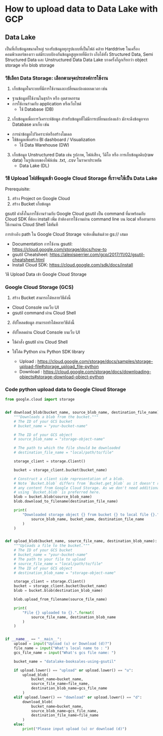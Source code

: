 # How to upload data to Data Lake with GCP

## Data Lake 

เป็นที่เก็บข้อมูลขนาดใหญ่ รองรับข้อมูลทุกรูปแบบที่เป็นไฟล์
คล้าย Harddrive ในเครื่องคอมพิวเตอร์ของเรา แต่มีระบบป้องกันข้อมูลสูญหายที่ดีกว่า
เก็บได้ทั้ง Structured Data, Semi Structured Data และ Unstructured Data
Data Lake บางครั้งก็ถูกเรียกว่า object storage หรือ blob storage

### วิธีเลือก Data Storage: เลือกตามจุดประสงค์การใช้งาน

1. เก็บข้อมูลในระบบที่มีการใช้งานและเปลี่ยนแปลงตลอดเวลา เช่น
  - ฐานข้อมูลที่ใช้งานในธุรกิจ หรือ อุตสาหกรรม
  - การใช้งานร่วมกับ application หรือเว็บไซต์
    - ใช้ Database (DB)

2. เก็บข้อมูลเพื่อการวิเคราะห์ข้อมูล สำหรับข้อมูลที่ไม่มีการเปลี่ยนแปลงแล้ว มักจะดึงข้อมูลจาก Database มาเก็บ เช่น 
  - การนำข้อมูลไปวิเคราะห์หรือสร้างโมเดล
  - ใช้ข้อมูลเพื่อสร้าง BI dashboard / Visualization
    - ใช้ Data Warehouse (DW)

3. เก็บข้อมูล Unstructured Data เช่น รูปภาพ, ไฟล์เสียง, วีดิโอ หรือ การเก็บข้อมูลดิบ(raw data) ในรูปแบบของไฟล์เช่น .txt, .csv ในราคาประหยัด
     - Data Lake (DL)


### วิธี Upload ไฟล์ข้อมูลเข้า Google Cloud Storage ที่เราจะใช้เป็น Data Lake
Prerequisite:
1. สร้าง Project on Google Cloud
2. สร้าง Bucket เก็บข้อมูล

gsutil คำสั่งในการใช้งานร่วมกับ Google Cloud
gsutil เป็น command ที่มาพร้อมกับ Cloud SDK ที่ต้อง install เพิ่ม ถ้าต้องการใช้งานผ่าน command line บน local หรือสามารถใช้งานผ่าน Cloud Shell ได้ทันที

การอ้างอิง path ใน Google Cloud Storage จะต้องขึ้นต้นด้วย gs:// เสมอ

- Documentation การใช้งาน gsutil: https://cloud.google.com/storage/docs/how-to
- gsutil Cheatsheet: https://alexisperrier.com/gcp/2017/11/02/gsutil-cheatsheet.html
- Install Cloud SDK: https://cloud.google.com/sdk/docs/install


วิธี Upload Data เข้า Google Cloud Storage

 
### Google Cloud Storage (GCS)

1. สร้าง Bucket สามารถได้หลายวิธีดังนี้
- Cloud Console บนเว็บ UI
- gsutil command ผ่าน Cloud Shell

2. อัปโหลดข้อมูล สามารถทำได้หลายวิธีดังนี้
- อัปโหลดผ่าน Cloud Console บนเว็บ UI
- ใช้คำสั่ง gsutil ผ่าน Cloud Shell
- ใช้โค้ด Python ผ่าน Python SDK library

  - Upload : https://cloud.google.com/storage/docs/samples/storage-upload-file#storage_upload_file-python
  - Download : https://cloud.google.com/storage/docs/downloading-objects#storage-download-object-python


### Code python upload data to Google Cloud Storage

```python
from google.cloud import storage


def download_blob(bucket_name, source_blob_name, destination_file_name):
    """Downloads a blob from the bucket."""
    # The ID of your GCS bucket
    # bucket_name = "your-bucket-name"

    # The ID of your GCS object
    # source_blob_name = "storage-object-name"

    # The path to which the file should be downloaded
    # destination_file_name = "local/path/to/file"

    storage_client = storage.Client()

    bucket = storage_client.bucket(bucket_name)

    # Construct a client side representation of a blob.
    # Note `Bucket.blob` differs from `Bucket.get_blob` as it doesn't retrieve
    # any content from Google Cloud Storage. As we don't need additional data,
    # using `Bucket.blob` is preferred here.
    blob = bucket.blob(source_blob_name)
    blob.download_to_filename(destination_file_name)

    print(
        "Downloaded storage object {} from bucket {} to local file {}.".format(
            source_blob_name, bucket_name, destination_file_name
        )
    )


def upload_blob(bucket_name, source_file_name, destination_blob_name):
    """Uploads a file to the bucket."""
    # The ID of your GCS bucket
    # bucket_name = "your-bucket-name"
    # The path to your file to upload
    # source_file_name = "local/path/to/file"
    # The ID of your GCS object
    # destination_blob_name = "storage-object-name"

    storage_client = storage.Client()
    bucket = storage_client.bucket(bucket_name)
    blob = bucket.blob(destination_blob_name)

    blob.upload_from_filename(source_file_name)

    print(
        "File {} uploaded to {}.".format(
            source_file_name, destination_blob_name
        )
    )


if __name__ == "__main__":
    upload = input("Upload (u) or Download (d)?")
    file_name = input("What's local name to : ")
    gcs_file_name = input("What's gcs file name: ")

    bucket_name = "datalake-booksales-using-gsutil"

    if upload.lower() == "upload" or upload.lower() == "u":
        upload_blob(
            bucket_name=bucket_name,
            source_file_name=file_name,
            destination_blob_name=gcs_file_name
        )
    elif upload.lower() == "download" or upload.lower() == "d":
        download_blob(
            bucket_name=bucket_name,
            source_blob_name=gcs_file_name,
            destination_file_name=file_name
        )
    else:
        print("Please input upload (u) or download (d)")
 
```
